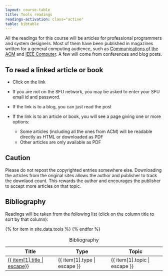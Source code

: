 ```yaml
---
layout: course-table
title: Tools readings
readings-activation: class="active"
table: bibtable
---
```

All the readings for this course will be articles for professional
programmers and system designers. Most of them have been published in
magazines written for a general computing audience, such as
[Communications of the ACM](http://www.acm.org/cacm/ "CACM") and [IEEE
Computer](http://www.computer.org/portal/web/computingnow "IEEE
Computer"). A few will come from conferences and blog posts.

## To read a linked article or book

* Click on the link
* If you are not on the SFU network, you may be asked to enter your SFU email id and password.
* If the link is to a blog, you can just read the post
* If the link is to an article or book, you will see a page giving one or more options:

  * Some articles (including all the ones from ACM) will be readable directly as HTML or downloaded as PDF
  * Other articles are only available as PDF

## Caution

Please do not repost the copyrighted entries somewhere else. Downloading the
articles from the original sites allows the author and publisher to track
the downlaod count. This rewards the author and encourages the publisher to
accept more articles on that topic.

## Bibliography

Readings will be taken from the following list (click on the column title to sort by that column):

<table id="{{ page.table }}" class="display">
<caption class="ignore-caption">Bibliography</caption>
<thead>
<tr><th scope="col">Title</th><th scope="col">Type</th><th scope="col">Topic</th></tr>
</thead>
<tbody>
{% for item in site.data.tools %}
<tr>
<td><a href="{{ item[1].url | escape }}">{{ item[1].title | escape}}</a></td>
<td>{{ item[1].type | escape }}</td>
<td>{{ item[1].topic | escape }}</td>
</tr>
{% endfor %}
</tbody>
</table>
